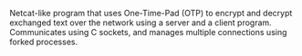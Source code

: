 Netcat-like program that uses One-Time-Pad (OTP) to encrypt and decrypt exchanged text over the network using a server and a client program. 
Communicates using C sockets, and manages multiple connections using forked processes. 
